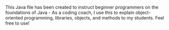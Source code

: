   This Java file has been created to instruct beginner programmers on the foundations of Java - As a coding coach, I use this to explain object-oriented programming, libraries, objects, and methods to my students. Feel free to use!

